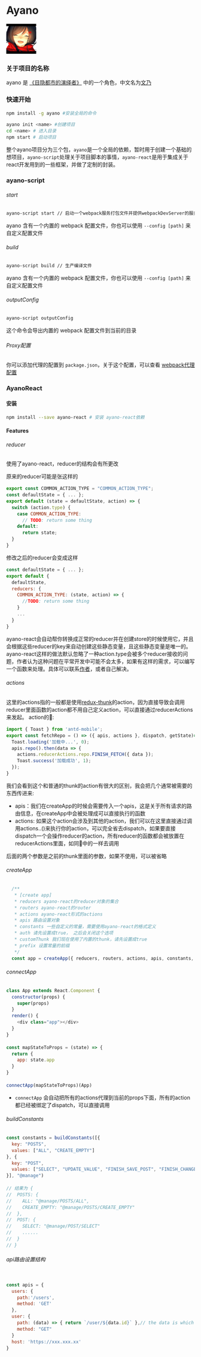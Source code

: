 # Ayano

<img src="./icon.png" alt="" style="width: 80px;" width="80px">

### 关于项目的名称

ayano 是 [《目隐都市的演绎者》](http://bangumi.bilibili.com/anime/197?from=search&seid=13569365465150890532) 中的一个角色，中文名为[文乃](https://baike.baidu.com/item/%E6%A5%AF%E5%B1%B1%E6%96%87%E4%B9%83/7021805?fr=aladdin)

### 快速开始


```bash
npm install -g ayano #安装全局的命令
```
```bash
ayano init <name> #创建项目
cd <name> # 进入目录
npm start # 启动项目
```

整个ayano项目分为三个包，`ayano`是一个全局的依赖，暂时用于创建一个基础的想项目，`ayano-script`处理关于项目脚本的事情，`ayano-react`是用于集成关于react开发用到的一些框架，并做了定制的封装。

### ayano-script

###### start

```bash
ayano-script start // 启动一个webpack服务打包文件并提供webpackDevServer的服务
```
ayano 含有一个内置的 webpack 配置文件，你也可以使用 `--config [path]` 来自定义配置文件

###### build

```bash
ayano-script build // 生产编译文件
```
ayano 含有一个内置的 webpack 配置文件，你也可以使用 `--config [path]` 来自定义配置文件


###### outputConfig

```bash
ayano-script outputConfig
```
这个命令会导出内置的 webpack 配置文件到当前的目录

###### Proxy配置

你可以添加代理的配置到 `package.json`，关于这个配置，可以查看 [webpack代理配置](https://webpack.js.org/configuration/dev-server/#devserver-proxy)

### AyanoReact

#### 安装

```bash
npm install --save ayano-react # 安装 ayano-react依赖
```
#### Features

###### reducer

使用了ayano-react，reducer的结构会有所更改

原来的reducer可能是张这样的

```javascript
export const COMMON_ACTION_TYPE = "COMMON_ACTION_TYPE";
const defaultState = { ... };
export default (state = defaultState, action) => {
  switch (action.type) {
    case COMMON_ACTION_TYPE:
      // TODO: return some thing
    default:
      return state;
  }
}
```
修改之后的reducer会变成这样

```javascript
const defaultState = { ... };
export default {
  defaultState,
  reducers: {
    COMMON_ACTION_TYPE: (state, action) => {
      //TODO: return some thing
    }
    ...
  }
}
```

ayano-react会自动帮你转换成正常的reducer并在创建store的时候使用它，并且会根据这些reducer的key来自动创建这些静态变量，且这些静态变量是唯一的。ayano-react这样的做法默认忽略了一种action.type会被多个reducer接收的问题，作者认为这种问题在平常开发中可能不会太多，如果有这样的需求，可以编写一个函数来处理。具体可以联系[作者](https://www.guoshencheng.com)，或者自己解决。

###### actions

这里的actions指的一般都是使用[redux-thunk](https://github.com/gaearon/redux-thunk)的action，因为直接导致会调用reducer里面函数的action都不用自己定义action，可以直接通过reducerActions来发起。
action的🌰:

```javascript
import { Toast } from 'antd-mobile';
export const fetchRepo = () => ({ apis, actions }, dispatch, getState)=> {
  Toast.loading('加载中...', 0);
  apis.repo().then(data => {
    actions.reducerActions.repo.FINISH_FETCH({ data });
    Toast.success('加载成功', 1);
  });
}
```
我们会看到这个和普通的thunk的action有很大的区别，我会把几个通常被需要的东西传进来:

- apis：我们在createApp的时候会需要传入一个apis，这是关于所有请求的路由信息，在createApp中会被处理成可以直接执行的函数
- actions: 如果这个action会涉及到其他的action，我们可以在这里直接通过调用actions.<field>.<fn>()来执行你的action，可以完全省去dispatch，如果要直接dispatch一个会操作reducer的action，所有reducer的函数都会被放置在reducerActions里面，如同🌰中的一样去调用

后面的两个参数是之前的thunk里面的参数，如果不使用，可以被省略

###### createApp
```javascript
  /**
   * [create app]
   * reducers ayano-react的reducer对象的集合
   * routers ayano-react的router
   * actions ayano-react形式的actions
   * apis 路由设置对象
   * constants 一些自定义的常量，需要使用ayano-react的格式定义
   * auth 请先设置成true， 之后会关闭这个选项
   * customThunk 我们现在使用了内置的thunk，请先设置成true
   * prefix 设置常量的前缀
   */
  const app = createApp({ reducers, routers, actions, apis, constants, auto: true, customThunk: true, prefix: "@ayano-react" });
```

###### connectApp

```javascript
class App extends React.Component {
  constructor(props) {
    super(props)
  }
  render() {
    <div class="app"></div>
  }
}

const mapStateToProps = (state) => {
  return {
    app: state.app
  }
}

connectApp(mapStateToProps)(App)
```
- `connectApp` 会自动把所有的actions代理到当前的props下面，所有的action都已经被绑定了dispatch，可以直接调用

###### buildConstants

```javascript
const constants = buildConstants([{
  key: "POSTS",
  values: ["ALL", "CREATE_EMPTY"]
}, {
  key: "POST",
  values: ["SELECT", "UPDATE_VALUE", "FINISH_SAVE_POST", "FINISH_CHANGE_STATUS"]
}], "@manage")

// 结果为 {
//  POSTS: {
//    ALL: "@manage/POSTS/ALL",
//    CREATE_EMPTY: "@manage/POSTS/CREATE_EMPTY"
//  },
//  POST: {
//    SELECT: "@manage/POST/SELECT"
//    ......
//  }
// }
```

###### api路由设置结构

```javascript

const apis = {
  users: {
    path:'/users',
    method: 'GET'
  },
  user: {
    path: (data) => { return `/user/${data.id}` },// the data is which you pass in
    method: "GET"
  }
  host: 'https://xxx.xxx.xx'
}

```
